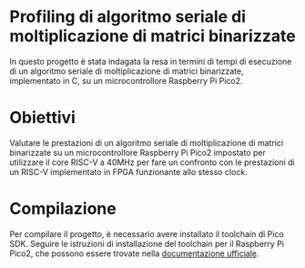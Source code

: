 # Profiling di algoritmo seriale di moltiplicazione di matrici binarizzate
In questo progetto è stata indagata la resa in termini di tempi di esecuzione di un algoritmo seriale di moltiplicazione di matrici binarizzate, implementato in C, su un microcontrollore Raspberry Pi Pico2.

# Obiettivi
Valutare le prestazioni di un algoritmo seriale di moltiplicazione di matrici binarizzate su un microcontrollore Raspberry Pi Pico2 impostato per utilizzare il core RISC-V a 40MHz per fare un confronto con le prestazioni di un RISC-V implementato in FPGA funzionante allo stesso clock.

# Compilazione
Per compilare il progetto, è necessario avere installato il toolchain di Pico SDK. 
Seguire le istruzioni di installazione del toolchain per il Raspberry Pi Pico2, che possono essere trovate nella [documentazione ufficiale](https://datasheets.raspberrypi.com/pico/getting-started-with-pico.pdf).